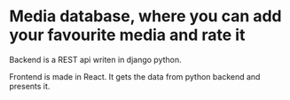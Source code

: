# Media database, where you can add your favourite media and rate it
Backend is a REST api writen in django python. 

Frontend is made in React. It gets the data from python backend and presents it.
